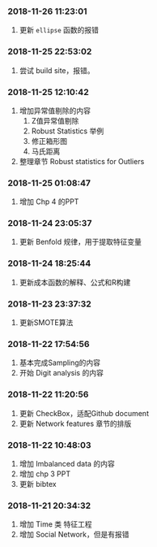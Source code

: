 
<!-- README.md is generated from README.Rmd. Please edit that file -->

### 2018-11-26 11:23:01

1.  更新 `ellipse` 函数的报错

### 2018-11-25 22:53:02

1.  尝试 build site，报错。

### 2018-11-25 12:10:42

1.  增加异常值剔除的内容
    1.  Z值异常值剔除
    2.  Robust Statistics 举例
    3.  修正箱形图
    4.  马氏距离
2.  整理章节 Robust statistics for Outliers

### 2018-11-25 01:08:47

1.  增加 Chp 4 的PPT

### 2018-11-24 23:05:37

1.  更新 Benfold 规律，用于提取特征变量

### 2018-11-24 18:25:44

1.  更新成本函数的解释、公式和R构建

### 2018-11-23 23:37:32

1.  更新SMOTE算法

### 2018-11-22 17:54:56

1.  基本完成Sampling的内容
2.  开始 Digit analysis 的内容

### 2018-11-22 11:20:56

1.  更新 CheckBox，适配Github document
2.  更新 Network features 章节的排版

### 2018-11-22 10:48:03

1.  增加 Imbalanced data 的内容
2.  增加 chp 3 PPT
3.  更新 bibtex

### 2018-11-21 20:34:32

1.  增加 Time 类 特征工程
2.  增加 Social Network，但是有报错
